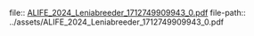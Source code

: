 file:: [ALIFE_2024_Leniabreeder_1712749909943_0.pdf](../assets/ALIFE_2024_Leniabreeder_1712749909943_0.pdf)
file-path:: ../assets/ALIFE_2024_Leniabreeder_1712749909943_0.pdf
